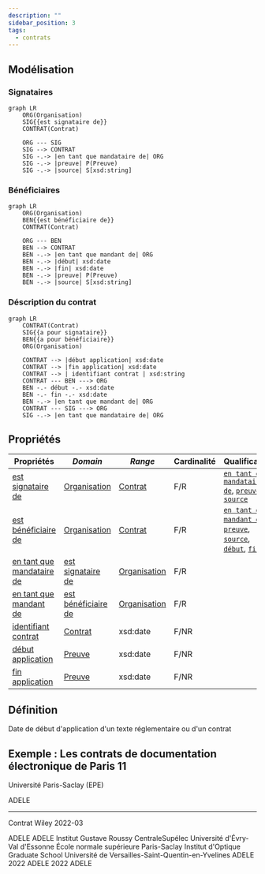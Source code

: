 ```yaml
---
description: ""
sidebar_position: 3
tags:
  - contrats
---
```


## Modélisation

### Signataires

```mermaid
graph LR
    ORG(Organisation)
    SIG{{est signataire de}}
    CONTRAT(Contrat)

    ORG --- SIG
    SIG --> CONTRAT
    SIG -.-> |en tant que mandataire de| ORG
    SIG -.-> |preuve| P(Preuve)
    SIG -.-> |source| S[xsd:string]
```

### Bénéficiaires

```mermaid
graph LR
    ORG(Organisation)
    BEN{{est bénéficiaire de}}
    CONTRAT(Contrat)
    
    ORG --- BEN
    BEN --> CONTRAT
    BEN -.-> |en tant que mandant de| ORG
    BEN -.-> |début| xsd:date
    BEN -.-> |fin| xsd:date
    BEN -.-> |preuve| P(Preuve)
    BEN -.-> |source| S[xsd:string]
```

### Déscription du contrat

```mermaid
graph LR
    CONTRAT(Contrat)
    SIG{{a pour signataire}}
    BEN{{a pour bénéficiaire}}
    ORG(Organisation)
  
    CONTRAT --> |début application| xsd:date
    CONTRAT --> |fin application| xsd:date
    CONTRAT --> | identifiant contrat | xsd:string
    CONTRAT --- BEN ---> ORG
    BEN -.- début -.- xsd:date
    BEN -.- fin -.- xsd:date
    BEN -.-> |en tant que mandant de| ORG
    CONTRAT --- SIG ---> ORG
    SIG -.-> |en tant que mandataire de| ORG
```

## Propriétés

| **Propriétés**                                                                                  | ***Domain***                                                                                        | ***Range***                                                | **Cardinalité** | **Qualificatifs**                                                                                                                                                                                                                                                                                       |
| ----------------------------------------------------------------------------------------------- | --------------------------------------------------------------------------------------------------- | ---------------------------------------------------------- | --------------- | ------------------------------------------------------------------------------------------------------------------------------------------------------------------------------------------------------------------------------------------------------------------------------------------------------- |
| [est signataire de](/movies-doc/Ontologie/Propriétés/est%20signataire%20de)                     | [Organisation](/movies-doc/Ontologie/Classes/Organisation)                                          | [Contrat](/movies-doc/Ontologie/Classes/Contrat)           | F/R             | [`en tant que mandataire de`](/movies-doc/Ontologie/Propriétés/en%20tant%20que%20mandataire%20de), [`preuve`](/movies-doc/Ontologie/Propriétés/preuve), [`source`](/movies-doc/Ontologie/Propriétés/source)                                                                                             |
| [est bénéficiaire de](/movies-doc/Ontologie/Popriétés/est%20bénéficiaire%20de)                  | [Organisation](/movies-doc/Ontologie/Classes/Organisation)                                          | [Contrat](/movies-doc/Ontologie/Classes/Contrat)           | F/R             | [`en tant que mandant de`](/movies-doc/Ontologie/Propriétés/en%20tant%20que%20mandant%20de), [`preuve`](/movies-doc/Ontologie/Propriétés/preuve), [`source`](/movies-doc/Ontologie/Propriétés/source), [`début`](/movies-doc/Ontologie/Propriétés/début), [`fin`](/movies-doc/Ontologie/Propriétés/fin) |
| [en tant que mandataire de](/movies-doc/Ontologie/Propriétés/en%20tant%20que%20mandataire%20de) | [est signataire de](/movies-doc/Ontologie/Propriétés/est%20signataire%20de)                         | [Organisation](/movies-doc/Ontologie/Classes/Organisation) | F/R             |                                                                                                                                                                                                                                                                                                         |
| [en tant que mandant de](/movies-doc/Ontologie/Propriétés/en%20tant%20que%20mandant%20de)       | [est bénéficiaire de](/movies-doc/Ontologie/Propri%C3%A9t%C3%A9s/est%20b%C3%A9n%C3%A9ficiaire%20de) | [Organisation](/movies-doc/Ontologie/Classes/Organisation) | F/R             |                                                                                                                                                                                                                                                                                                         |
| [identifiant contrat](/movies-doc/Ontologie/Propriétés/identifiant%20contrat)                   | [Contrat](/movies-doc/Ontologie/Classes/Contrat)                                                    | xsd:date                                                   | F/NR            |                                                                                                                                                                                                                                                                                                         |
| [début application](/movies-doc/Ontologie/Propriétés/début%20application)                       | [Preuve](/movies-doc/Ontologie/Classes/Preuve)                                                      | xsd:date                                                   | F/NR            |                                                                                                                                                                                                                                                                                                         |
| [fin application](/movies-doc/Ontologie/Propriétés/fin%20application)                           | [Preuve](/movies-doc/Ontologie/Classes/Preuve)                                                      | xsd:date                                                   | F/NR            |                                                                                                                                                                                                                                                                                                         |

## Définition

Date de début d'application d'un texte réglementaire ou d'un contrat

## Exemple : Les contrats de documentation électronique de Paris 11

Université Paris-Saclay (EPE)

<Claim property="est signataire de">
    <Statement value="Contrat Wiley 2022-03">
        <References>
            <Reference>
                <ReferenceElement property="source">ADELE</ReferenceElement>
            </Reference>
        </References>
    </Statement>
</Claim>

---

Contrat Wiley 2022-03

<Claim property="instance de">
    <Statement value="Contrat">
        <References>
            <Reference>
                <ReferenceElement property="source">ADELE</ReferenceElement>
            </Reference>
        </References>
    </Statement>
</Claim>

<Claim property="début">
    <Statement value="2022">
        <References>
            <Reference>
                <ReferenceElement property="source">ADELE</ReferenceElement>
            </Reference>
        </References>
    </Statement>
</Claim>

<Claim property="a pour signataire">
    <Statement value="Université Paris-Saclay (EPE) ">
        <Qualifier property="en tant que mandataire de">Institut Gustave Roussy</Qualifier>
        <Qualifier property="en tant que mandataire de">CentraleSupélec</Qualifier>
        <Qualifier property="en tant que mandataire de">Université d'Évry-Val d'Essonne</Qualifier>
        <Qualifier property="en tant que mandataire de">École normale supérieure Paris-Saclay</Qualifier>
        <Qualifier property="en tant que mandataire de">Institut d'Optique Graduate School</Qualifier>
        <Qualifier property="en tant que mandataire de">Université de Versailles-Saint-Quentin-en-Yvelines</Qualifier>
        <References>
            <Reference>
                <ReferenceElement property="source">ADELE</ReferenceElement>
            </Reference>
        </References>
    </Statement>
</Claim>

<Claim property="a pour bénéficiaire">
    <Statement value="Université Paris-Saclay (EPE)">
      <Qualifier property="début">2022</Qualifier>
        <References>
            <Reference>
                <ReferenceElement property="source">ADELE</ReferenceElement>
            </Reference>
        </References>
    </Statement>
    <Statement value="Institut Gustave Roussy">
      <Qualifier property="début">2022</Qualifier>
        <References>
            <Reference>
                <ReferenceElement property="source">ADELE</ReferenceElement>
            </Reference>
        </References>
    </Statement>
    <Statement value="...">
    </Statement>
</Claim>
